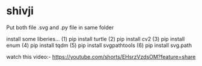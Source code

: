 # shivji
Put both file .svg and .py file in same folder

install some liberies... 
(1) pip install turtle 
(2) pip install cv2 
(3) pip install enum 
(4) pip install tqdm 
(5) pip install svgpathtools 
(6) pip install svg.path

watch this video:- https://youtube.com/shorts/EHsrzVzdsOM?feature=share
